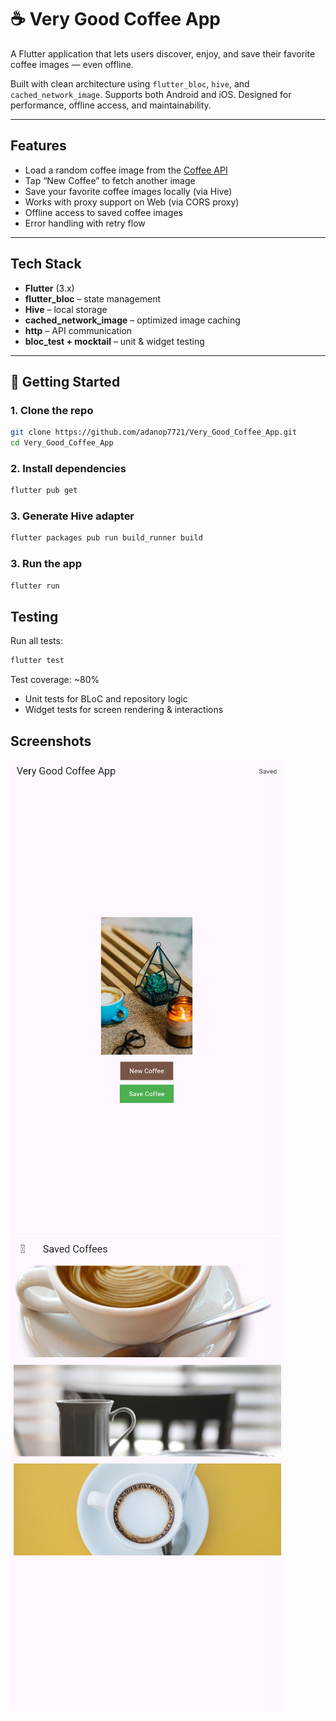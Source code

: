 # ☕ Very Good Coffee App

A Flutter application that lets users discover, enjoy, and save their favorite coffee images — even offline.

Built with clean architecture using `flutter_bloc`, `hive`, and `cached_network_image`.
Supports both Android and iOS.
Designed for performance, offline access, and maintainability.

---

## Features

- Load a random coffee image from the [Coffee API](https://coffee.alexflipnote.dev)
- Tap “New Coffee” to fetch another image
- Save your favorite coffee images locally (via Hive)
- Works with proxy support on Web (via CORS proxy)
- Offline access to saved coffee images
- Error handling with retry flow

---

## Tech Stack

- **Flutter** (3.x)
- **flutter_bloc** – state management
- **Hive** – local storage
- **cached_network_image** – optimized image caching
- **http** – API communication
- **bloc_test + mocktail** – unit & widget testing

---

## 🚀 Getting Started

### 1. Clone the repo

```bash
git clone https://github.com/adanop7721/Very_Good_Coffee_App.git
cd Very_Good_Coffee_App
```

### 2. Install dependencies

```bash
flutter pub get
```

### 3. Generate Hive adapter

```bash
flutter packages pub run build_runner build
```

### 3. Run the app

```bash
flutter run
```

## Testing

Run all tests:

```bash
flutter test
```

Test coverage: ~80%

- Unit tests for BLoC and repository logic
- Widget tests for screen rendering & interactions

## Screenshots

![alt text](image.png)
![alt text](image-1.png)
